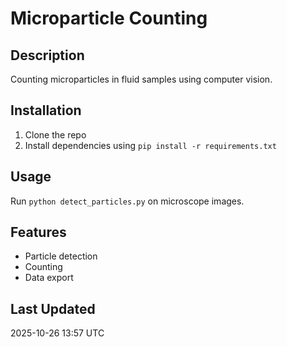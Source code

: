 # Microparticle Counting

## Description
Counting microparticles in fluid samples using computer vision.

## Installation
1. Clone the repo
2. Install dependencies using `pip install -r requirements.txt`

## Usage
Run `python detect_particles.py` on microscope images.

## Features
- Particle detection
- Counting
- Data export

## Last Updated
2025-10-26 13:57 UTC
